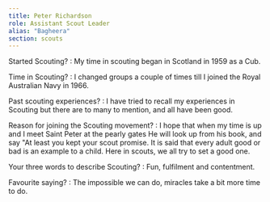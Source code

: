 ```yaml
---
title: Peter Richardson
role: Assistant Scout Leader
alias: "Bagheera"
section: scouts
---
```


Started Scouting?
: My time in scouting began in Scotland in 1959 as a Cub.

Time in Scouting?
: I changed groups a couple of times till I joined the Royal Australian Navy in 1966.

Past scouting experiences?
: I have tried to recall my experiences in Scouting but there are to many to mention, and all have been good.

Reason for joining the Scouting movement?
: I hope that when my time is up and I meet Saint Peter at the pearly gates He will look up from his book, and say "At least you kept your scout promise. It is said that every adult good or bad is an example to a child. Here in scouts, we all try to set a good one.

Your three words to describe Scouting?
: Fun, fulfilment and contentment.

Favourite saying?
: The impossible we can do, miracles take a bit more time to do.
